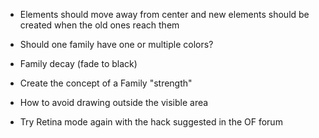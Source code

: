 - Elements should move away from center and new elements should be created when the old ones reach them

- Should one family have one or multiple colors?
- Family decay (fade to black)
- Create the concept of a Family "strength"

- How to avoid drawing outside the visible area
- Try Retina mode again with the hack suggested in the OF forum

